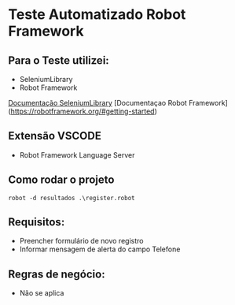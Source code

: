 # Teste Automatizado Robot Framework


## Para o Teste utilizei:

- SeleniumLibrary
- Robot Framework

[Documentação SeleniumLibrary](https://robotframework.org/SeleniumLibrary/SeleniumLibrary.html#Add%20Cookie)
[Documentaçao Robot Framework] (https://robotframework.org/#getting-started)


## Extensão VSCODE

- Robot Framework Language Server

## Como rodar o projeto

`robot -d resultados .\register.robot`

## Requisitos:

- Preencher formulário de novo registro
- Informar mensagem de alerta do campo Telefone

## Regras de negócio:

- Não se aplica
